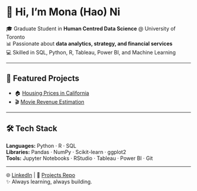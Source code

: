 # 👋 Hi, I’m Mona (Hao) Ni  

🎓 Graduate Student in **Human Centred Data Science** @ University of Toronto  
📊 Passionate about **data analytics, strategy, and financial services**  
💻 Skilled in SQL, Python, R, Tableau, Power BI, and Machine Learning  

---

## 🔗 Featured Projects
- 🏠 [Housing Prices in California](https://github.com/Monanihao/Projects/tree/main/Housing_Prices_California)  
- 🎬 [Movie Revenue Estimation](https://github.com/Monanihao/Projects/tree/main/Movie_Revenue_Estimation)  

---

## 🛠 Tech Stack
**Languages:** Python · R · SQL  
**Libraries:** Pandas · NumPy · Scikit-learn · ggplot2  
**Tools:** Jupyter Notebooks · RStudio · Tableau · Power BI · Git  

---

🌐 [LinkedIn](https://linkedin.com/in/hao-mona-ni) | 📂 [Projects Repo](https://github.com/Monanihao/Projects)  
✨ Always learning, always building.
